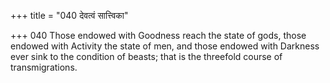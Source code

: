 +++
title = "040 देवत्वं सात्त्विका"

+++
040	Those endowed with Goodness reach the state of gods, those endowed with Activity the state of men, and those endowed with Darkness ever sink to the condition of beasts; that is the threefold course of transmigrations.